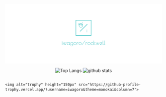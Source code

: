 <div id="main" style="display:flex; flex-direction: column; justify-content: center;">
    <img src="facebook_cover_photo_2.png">
    <p align="center">
        <img alt="Top Langs" height="150px"
            src="https://github-readme-stats.vercel.app/api/top-langs/?username=iwagoro&layout=compact&show_icons=true&theme=monokai" />
        <img alt="github stats" height="150px"
            src="https://github-readme-stats.vercel.app/api?username=iwagoro&theme=monokai&show_icons=ture" />
    </p>
    
    <img alt="trophy" height="150px" src="https://github-profile-trophy.vercel.app/?username=iwagoro&theme=monokai&column=7">
</div>
